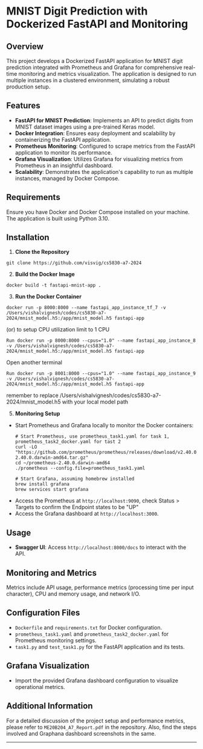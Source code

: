 # MNIST Digit Prediction with Dockerized FastAPI and Monitoring

## Overview

This project develops a Dockerized FastAPI application for MNIST digit prediction integrated with Prometheus and Grafana for comprehensive real-time monitoring and metrics visualization. The application is designed to run multiple instances in a clustered environment, simulating a robust production setup.

## Features

- **FastAPI for MNIST Prediction**: Implements an API to predict digits from MNIST dataset images using a pre-trained Keras model.
- **Docker Integration**: Ensures easy deployment and scalability by containerizing the FastAPI application.
- **Prometheus Monitoring**: Configured to scrape metrics from the FastAPI application to monitor its performance.
- **Grafana Visualization**: Utilizes Grafana for visualizing metrics from Prometheus in an insightful dashboard.
- **Scalability**: Demonstrates the application's capability to run as multiple instances, managed by Docker Compose.

## Requirements

Ensure you have Docker and Docker Compose installed on your machine. The application is built using Python 3.10.

## Installation

1. **Clone the Repository**
```
git clone https://github.com/visvig/cs5830-a7-2024
```

2. **Build the Docker Image**
```
docker build -t fastapi-mnist-app .
```
3. **Run the Docker Container**
```
docker run -p 8000:8000 --name fastapi_app_instance_tf_7 -v /Users/vishalvignesh/codes/cs5830-a7-2024/mnist_model.h5:/app/mnist_model.h5 fastapi-app
```
(or)
to setup CPU utilization limit to 1 CPU
```
Run docker run -p 8000:8000 --cpus="1.0" --name fastapi_app_instance_8 -v /Users/vishalvignesh/codes/cs5830-a7-2024/mnist_model.h5:/app/mnist_model.h5 fastapi-app
```
Open another terminal
```
Run docker run -p 8001:8000 --cpus="1.0" --name fastapi_app_instance_9 -v /Users/vishalvignesh/codes/cs5830-a7-2024/mnist_model.h5:/app/mnist_model.h5 fastapi-app
```
remember to replace /Users/vishalvignesh/codes/cs5830-a7-2024/mnist_model.h5 with your local model path

5. **Monitoring Setup**
   
- Start Prometheus and Grafana locally to monitor the Docker containers:
  ```
  # Start Prometheus, use prometheus_task1.yaml for task 1, prometheus_task2_docker.yaml for tast 2
  curl -LO "https://github.com/prometheus/prometheus/releases/download/v2.40.0/prometheus-2.40.0.darwin-amd64.tar.gz"
  cd ~/prometheus-2.40.0.darwin-amd64
  ./prometheus --config.file=prometheus_task1.yaml

  # Start Grafana, assuming homebrew installed
  brew install grafana
  brew services start grafana
  ```
- Access the Prometheus at `http://localhost:9090`, check Status > Targets to confirm the Endpoint states to be "UP"
- Access the Grafana dashboard at `http://localhost:3000`.

## Usage

- **Swagger UI**: Access `http://localhost:8000/docs` to interact with the API.

## Monitoring and Metrics

Metrics include API usage, performance metrics (processing time per input character), CPU and memory usage, and network I/O.

## Configuration Files

- `Dockerfile` and `requirements.txt` for Docker configuration.
- `prometheus_task1.yaml` and `prometheus_task2_docker.yaml` for Prometheus monitoring settings.
- `task1.py` and `test_task1.py` for the FastAPI application and its tests.

## Grafana Visualization

- Import the provided Grafana dashboard configuration to visualize operational metrics.

## Additional Information

For a detailed discussion of the project setup and performance metrics, please refer to `ME20B204_A7_Report.pdf` in the repository. 
Also, find the steps involved and Graphana dashboard screenshots in the same.

---
